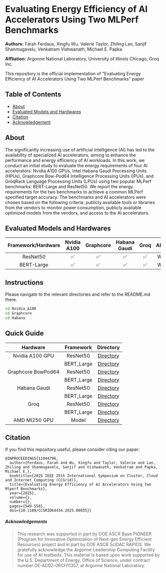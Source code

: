 # Evaluating Energy Efficiency of AI Accelerators Using Two MLPerf Benchmarks

**Authors:** Farah Ferdaus, Xingfu Wu, Valerie Taylor, Zhiling Lan, Sanjif Shanmugavelu, Venkatram Vishwanath, Michael E. Papka

**Affliation:** Argonne National Laboratory, University of Illinois Chicago, Groq Inc.  

This repository is the official implementation of "Evaluating Energy Efficiency of AI Accelerators Using Two MLPerf Benchmarks" paper

## Table of Contents

- [About](#about)
- [Evaluated Models and Hardwares](#evaluated-models-and-hardwares)
- [Citation](#citation)
- [Acknowledgement](#acknowledgements)

## About
The significantly increasing use of artificial intelligence (AI) has led to the availability of specialized AI accelerators, aiming to enhance the performance and energy efficiency of AI workloads. In this work, we conduct an initial study to evaluate the energy requirements of four AI accelerators: Nvidia A100 GPUs, Intel Habana Gaudi Processing Units (HPUs), Graphcore Bow-Pod64 Intelligence Processing Units (IPUs), and GroqRack Language Processing Units (LPUs) using two popular MLPerf benchmarks: BERT-Large and ResNet50. We report the energy requirements for the two benchmarks to achieve a common MLPerf specified target accuracy. The benchmarks and AI accelerators were chosen based on the following criteria: publicly available tools or libraries from the vendors to monitor power consumption, publicly available optimized models from the vendors, and access to the AI accelerators. 

## Evaluated Models and Hardwares

| Framework/Hardware | Nvidia A100   | Graphcore      |  Habana Gaudi |  Groq         |  AMD         |
| :-------------:    | :-----------: | :------------: | :-----------: | :-----------: |:-----------: |
| ResNet50           | ✅           |  ✅            |  ✅          |  ✅           | WIP          |
| BERT-Large         | ✅           |  ✅            |  ✅          |  ✅           | WIP          |

## Instructions

Please navigate to the relevant directories and refer to the README.md there. 

```sh
cd Nvidia_A100
cd Graphcore
cd Habana
```

## Quick Guide 

| Hardware            | Framework      | Directory         |
| :--------------:    | :------------: | :-------:         |
| Nvidia A100 GPU     | ResNet50       | [Directory](Nvidia_A100/ResNet50/)         | 
|                     | BERT_Large     | [Directory](Nvidia_A100/Bert_Large/)       |
| Graphcore BowPod64  | ResNet50       | [Directory](Graphcore/ResNet50/)           |
|                     | BERT_Large     | [Directory](Graphcore/Bert_Large/)         |
| Habana Gaudi        | ResNet50       | [Directory](Habana/ResNet50/)              | 
|                     | BERT_Large     | [Directory](Habana/Bert_Large/)            |
| Groq                | ResNet50       | [Directory](Groq/ResNet50/)              | 
|                     | BERT_Large     | [Directory](Groq/Bert_Large/)            |
| AMD MI250 GPU       | Model          | [Directory](AMD_MI250/)                    |

## Citation
If you find this repository useful, please consider citing our paper:

```
@INPROCEEDINGS{11044796,
  author={Ferdaus, Farah and Wu, Xingfu and Taylor, Valerie and Lan, Zhiling and Shanmugavelu, Sanjif and Vishwanath, Venkatram and Papka, Michael E.},
  booktitle={2025 IEEE 25th International Symposium on Cluster, Cloud and Internet Computing (CCGrid)}, 
  title={Evaluating Energy Efficiency of Ai Accelerators Using Two Mlperf Benchmarks}, 
  year={2025},
  volume={},
  number={},
  pages={549-558},
  doi={10.1109/CCGRID64434.2025.00035}}
```


##### Acknowledgements
> This research was supported in part by DOE ASCR Base PIONEER (Program for Innovative Optimization of Next-gen Energy Efficient Resources) project and in part by DOE ASCR SciDAC RAPIDS. We gratefully acknowledge the Argonne Leadership Computing Facility for use of AI testbeds. This material is based upon work supported by the U.S. Department of Energy, Office of Science, under contract number DE-AC02-06CH11357, at Argonne National Laboratory.
